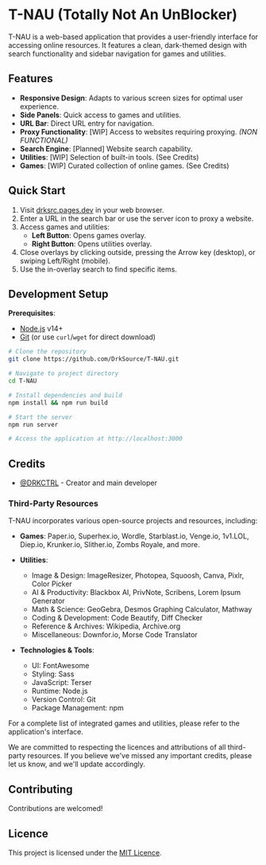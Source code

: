 # T-NAU (Totally Not An UnBlocker)

T-NAU is a web-based application that provides a user-friendly interface for accessing online resources. It features a clean, dark-themed design with search functionality and sidebar navigation for games and utilities.

## Features

- **Responsive Design**: Adapts to various screen sizes for optimal user experience.
- **Side Panels**: Quick access to games and utilities.
- **URL Bar**: Direct URL entry for navigation.
- **Proxy Functionality**: [WIP] Access to websites requiring proxying. *(NON FUNCTIONAL)*
- **Search Engine**: [Planned] Website search capability.
- **Utilities**: [WIP] Selection of built-in tools. (See Credits)
- **Games**: [WIP] Curated collection of online games. (See Credits)

## Quick Start

1. Visit [drksrc.pages.dev](https://drksrc.pages.dev) in your web browser.
2. Enter a URL in the search bar or use the server icon to proxy a website.
3. Access games and utilities:
   - **Left Button**: Opens games overlay.
   - **Right Button**: Opens utilities overlay.
4. Close overlays by clicking outside, pressing the Arrow key (desktop), or swiping Left/Right (mobile).
5. Use the in-overlay search to find specific items.

## Development Setup

**Prerequisites**: 
- [Node.js](https://nodejs.org/en) v14+
- [Git](https://git-scm.com/downloads) (or use `curl`/`wget` for direct download)

```bash
# Clone the repository
git clone https://github.com/DrkSource/T-NAU.git

# Navigate to project directory
cd T-NAU

# Install dependencies and build
npm install && npm run build

# Start the server
npm run server

# Access the application at http://localhost:3000
```

## Credits

- [@DRKCTRL](https://github.com/DRKCTRL) - Creator and main developer

### Third-Party Resources

T-NAU incorporates various open-source projects and resources, including:

- **Games**: Paper.io, Superhex.io, Wordle, Starblast.io, Venge.io, 1v1.LOL, Diep.io, Krunker.io, Slither.io, Zombs Royale, and more.

- **Utilities**: 
  - Image & Design: ImageResizer, Photopea, Squoosh, Canva, Pixlr, Color Picker
  - AI & Productivity: Blackbox AI, PrivNote, Scribens, Lorem Ipsum Generator
  - Math & Science: GeoGebra, Desmos Graphing Calculator, Mathway
  - Coding & Development: Code Beautify, Diff Checker
  - Reference & Archives: Wikipedia, Archive.org
  - Miscellaneous: Downfor.io, Morse Code Translator

- **Technologies & Tools**:
  - UI: FontAwesome
  - Styling: Sass
  - JavaScript: Terser
  - Runtime: Node.js
  - Version Control: Git
  - Package Management: npm

For a complete list of integrated games and utilities, please refer to the application's interface.

We are committed to respecting the licences and attributions of all third-party resources. If you believe we've missed any important credits, please let us know, and we'll update accordingly.

## Contributing

Contributions are welcomed!

## Licence

This project is licensed under the [MIT Licence](LICENCE.md).
